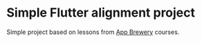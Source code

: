# Simple Flutter alignment project

Simple project based on lessons from [App Brewery](https://www.appbrewery.co/) courses.
